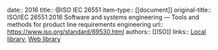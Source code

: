 date:: 2016
title:: @ISO IEC 26551
item-type:: [[document]]
original-title:: ISO/IEC 26551:2016 Software and systems engineering — Tools and methods for product line requirements engineering
url:: https://www.iso.org/standard/69530.html
authors:: [[ISO]]
links:: [Local library](zotero://select/library/items/82RJ3HS3), [Web library](https://www.zotero.org/users/6520516/items/82RJ3HS3)
